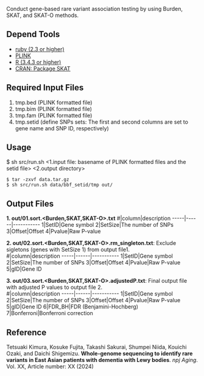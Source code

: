 Conduct gene-based rare variant association testing by using Burden, SKAT, and SKAT-O methods. 
    
## Depend Tools
* [ruby (2.3 or higher)](https://www.ruby-lang.org/en/)
* [PLINK](https://www.cog-genomics.org/plink/)
* [R (3.4.3 or higher)](https://www.r-project.org/)
* [CRAN: Package SKAT](https://cran.r-project.org/web/packages/SKAT/index.html)

## Required Input Files
1. tmp.bed (PLINK formatted file)
2. tmp.bim (PLINK formatted file)
3. tmp.fam (PLINK formatted file)
4. tmp.setid (define SNPs sets: The first and second columns are set to gene name and SNP ID, respectively)

## Usage
$ sh src/run.sh <1.input file: basename of PLINK formatted files and the setid file> <2.output directory> <br>
```console
$ tar -zxvf data.tar.gz
$ sh src/run.sh data/bbf_setid/tmp out/
```

## Output Files
**1. out/01.sort.<Burden,SKAT,SKAT-O>.txt**
#|column|description
-----|------|-----------
1|SetID|Gene symbol
2|SetSize|The number of SNPs
3|Offset|Offset
4|Pvalue|Raw P-value

**2. out/02.sort.<Burden,SKAT,SKAT-O>.rm_singleton.txt**: Exclude sigletons (genes with SetSize 1) from output file1. <br>
#|column|description
-----|------|-----------
1|SetID|Gene symbol
2|SetSize|The number of SNPs
3|Offset|Offset
4|Pvalue|Raw P-value
5|gID|Gene ID

**3. out/03.sort.<Burden,SKAT,SKAT-O>.adjustedP.txt**: Final output file with adjusted P values to output file 2. <br>
#|column|description
-----|------|-----------
1|SetID|Gene symbol
2|SetSize|The number of SNPs
3|Offset|Offset
4|Pvalue|Raw P-value
5|gID|Gene ID
6|FDR_BH|FDR (Benjamini-Hochberg)
7|Bonferroni|Bonferroni correction

## Reference
Tetsuaki Kimura, Kosuke Fujita, Takashi Sakurai, Shumpei Niida, Kouichi Ozaki, and Daichi Shigemizu. **Whole-genome sequencing to identify rare variants in East Asian patients with dementia with Lewy bodies**. _npj Aging_. Vol. XX, Article number: XX (2024)
